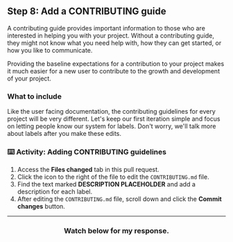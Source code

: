 ## Step 8: Add a CONTRIBUTING guide

A contributing guide provides important information to those who are interested in helping you with your project. Without a contributing guide, they might not know what you need help with, how they can get started, or how you like to communicate.

Providing the baseline expectations for a contribution to your project makes it much easier for a new user to contribute to the growth and development of your project.

### What to include

Like the user facing documentation, the contributing guidelines for every project will be very different. Let's keep our first iteration simple and focus on letting people know our system for labels. Don't worry, we'll talk more about labels after you make these edits.

### :keyboard: Activity: Adding CONTRIBUTING guidelines

1. Access the **Files changed** tab in this pull request.
2. Click the icon to the right of the file to edit the `CONTRIBUTING.md` file.
3. Find the text marked **DESCRIPTION PLACEHOLDER** and add a description for each label.
4. After editing the `CONTRIBUTING.md` file, scroll down and click the **Commit changes** button.

<hr>
<h3 align="center">Watch below for my response.</h3>
